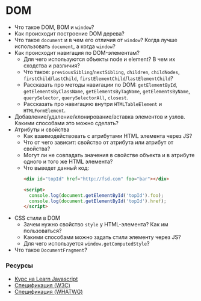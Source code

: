 # DOM

* Что такое DOM, BOM и `window`?
* Как происходит построение DOM дерева?
* Что такое `document` и в чем его отличия от `window`? Когда лучше использовать `document`, а когда `window`?
* Как происходит навигация по DOM-элементам?
  * Для чего используются объекты node и element? В чем их сходства и различия?
  * Что такое: `previousSibling`/`nextSibling`, `children`, `childNodes`, `firstChild`/`lastChild`, `firstElementChild`/`lastElementChild`?
  * Рассказать про методы навигации по DOM: `getElementById`, `getElementsByClassName`, `getElementsByTagName`, `getElementsByName`, `querySelector`, `querySelectorAll`, `closest`.
  * Рассказать про навигацию внутри `HTMLTable​Element` и `HTMLFormElement`.
* Добавление/удаление/клонирование/вставка элементов и узлов. Какими способами это можно сделать?
* Атрибуты и свойства
  * Как взаимодействовать с атрибутами HTML элемента через JS?
  * Что от чего зависит: свойство от атрибута или атрибут от свойства?
  * Могут ли не совпадать значения в свойстве объекта и в атрибуте одного и того же HTML элемента?
  * Что выведет данный код:
    ```html
    <div id="topId" href="http://fsd.com" foo="bar"></div>

    <script>
      console.log(document.getElementById('topId').foo);
      console.log(document.getElementById('topId').href);
    </script>
    ```
* CSS стили в DOM
  * Зачем нужно свойство `style` у HTML-элемента? Как им пользоваться?
  * Какими способами можно задать стили элементу через JS?
  * Для чего используется `window.getComputedStyle`?
* Что такое `DocumentFragment`?

### Ресурсы

* [Курс на Learn Javascript](https://learn.javascript.ru/document)
* [Спецификация (W3C)](https://www.w3.org/TR/REC-DOM-Level-1/expanded-toc.html)
* [Спецификация (WHATWG)](https://dom.spec.whatwg.org)
